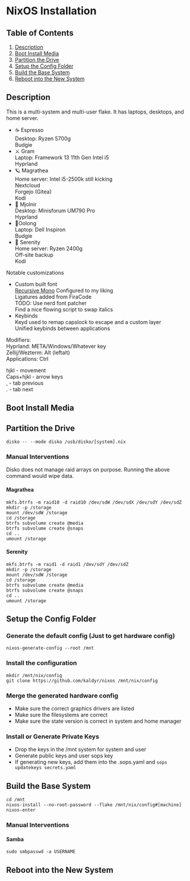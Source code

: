 # NixOS Installation

## Table of Contents
1. [Description](#description)
1. [Boot Install Media](#boot-install-media)
1. [Partition the Drive](#partition-the-drive)
1. [Setup the Config Folder](#setup-the-config-folder)
1. [Build the Base System](#build-the-base-system)
1. [Reboot into the New System](#reboot-into-the-new-system)

## Description

This is a multi-system and multi-user flake.  It has laptops, desktops, and home server.
- ☕ Espresso  
Desktop: Ryzen 5700g  
Budgie  
- ⚔ Gram  
Laptop: Framework 13 11th Gen Intel i5  
Hyprland  
- 🪐 Magrathea  
Home server: Intel i5-2500k still kicking  
Nextcloud  
Forgejo (Gitea)  
Kodi  
- 🔨 Mjolnir  
Desktop: Minisforum UM790 Pro  
Hyprland  
- 🍵Oolong  
Laptop: Dell Inspiron  
Budgie  
- 🚀 Serenity  
Home server: Ryzen 2400g  
Off-site backup  
Kodi  

Notable customizations
- Custom built font  
[Recursive Mono](https://recursive.design)
Configured to my liking  
Ligatures added from FiraCode  
TODO:
Use nerd font patcher  
Find a nice flowing script to swap italics  
- Keybinds  
Keyd used to remap capslock to escape and a custom layer  
Unified keybinds between applications  

Modifiers:  
Hyprland: META/Windows/Whatever key  
Zellij/Wezterm: Alt (leftalt)  
Applications: Ctrl  

hjkl - movement  
Caps+hjkl - arrow keys  
, - tab previous  
. - tab next  

## Boot Install Media

## Partition the Drive  
```fish
disko -- --mode disko /usb/disko/[system].nix
```
### Manual Interventions
Disko does not manage raid arrays on purpose.  Running the above command would wipe data.

#### Magrathea
```fish
mkfs.btrfs -m raid10 -d raid10 /dev/sdW /dev/sdX /dev/sdY /dev/sdZ
mkdir -p /storage
mount /dev/sdW /storage
cd /storage
btrfs subvolume create @media
btrfs subvolume create @snaps
cd ..
umount /storage
```
#### Serenity
```fish
mkfs.btrfs -m raid1 -d raid1 /dev/sdY /dev/sdZ
mkdir -p /storage
mount /dev/sdW /storage
cd /storage
btrfs subvolume create @media
btrfs subvolume create @snaps
cd ..
umount /storage
```
## Setup the Config Folder

### Generate the default config (Just to get hardware config)
```fish
nixos-generate-config --root /mnt
```
### Install the configuration
```fish
mkdir /mnt/nix/config
git clone https://github.com/kaldyr/nixos /mnt/nix/config
```
### Merge the generated hardware config  
- Make sure the correct graphics drivers are listed  
- Make sure the filesystems are correct  
- Make sure the state version is correct in system and home manager

### Install or Generate Private Keys
- Drop the keys in the /mnt system for system and user
- Generate public keys and user sops key
- If generating new keys, add them into the .sops.yaml and ```sops updatekeys secrets.yaml```

## Build the Base System
```fish
cd /mnt
nixos-install --no-root-password --flake /mnt/nix/config#[machine]
nixos-enter
```
### Manual Interventions

#### Samba
```fish
sudo smbpasswd -a USERNAME
```
## Reboot into the New System
